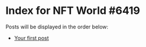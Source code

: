 # Index for NFT World #6419
Posts will be displayed in the order below:

- [Your first post](./001-first.md)

